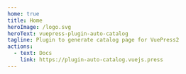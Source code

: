 ```yaml
---
home: true
title: Home
heroImage: /logo.svg
heroText: vuepress-plugin-auto-catalog
tagline: Plugin to generate catalog page for VuePress2
actions:
  - text: Docs
    link: https://plugin-auto-catalog.vuejs.press
---
```


<AutoCatalog />
<AutoCatalog index />
<AutoCatalog base="/not-exist/" />
